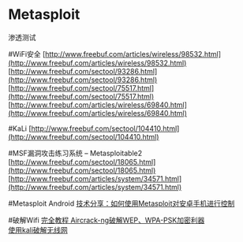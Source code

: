 # Metasploit
渗透测试

#WiFi安全
[http://www.freebuf.com/articles/wireless/98532.html](http://www.freebuf.com/articles/wireless/98532.html)  
[http://www.freebuf.com/sectool/93286.html](http://www.freebuf.com/sectool/93286.html)  
[http://www.freebuf.com/sectool/75517.html](http://www.freebuf.com/sectool/75517.html)  
[http://www.freebuf.com/articles/wireless/69840.html](http://www.freebuf.com/articles/wireless/69840.html)  


#KaLi
[http://www.freebuf.com/sectool/104410.html](http://www.freebuf.com/sectool/104410.html)  


#MSF漏洞攻击练习系统 – Metasploitable2
[http://www.freebuf.com/sectool/18065.html](http://www.freebuf.com/sectool/18065.html)  
[http://www.freebuf.com/articles/system/34571.html](http://www.freebuf.com/articles/system/34571.html)  


#Metasploit Android
[技术分享：如何使用Metasploit对安卓手机进行控制](http://www.freebuf.com/articles/terminal/104407.html)  


#破解Wifi
[完全教程 Aircrack-ng破解WEP、WPA-PSK加密利器](http://netsecurity.51cto.com/art/201105/264844_all.htm)  
[使用kali破解无线网](http://huirong.github.io/2015/03/11/wireless/)

